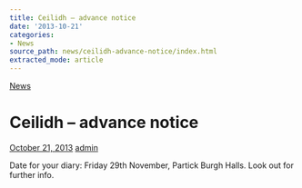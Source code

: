 ```yaml
---
title: Ceilidh – advance notice
date: '2013-10-21'
categories:
- News
source_path: news/ceilidh-advance-notice/index.html
extracted_mode: article
---
```

[News](/news/)

# Ceilidh – advance notice

[October 21, 2013](/news/ceilidh-advance-notice/) [admin](author/admin/)

Date for your diary: Friday 29th November, Partick Burgh Halls. Look out for further info.
